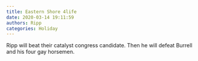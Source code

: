 ```yaml
---
title: Eastern Shore 4life
date: 2020-03-14 19:11:59
authors: Ripp
categories: Holiday
---
```


 Ripp will beat their catalyst congress candidate. Then he will defeat Burrell and his four gay horsemen.